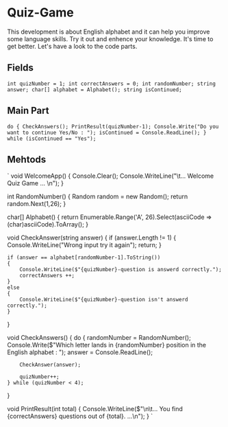 # Quiz-Game

This development is about English alphabet and it can help you improve some 
language skills. Try it out and enhence your knowledge. 
It's time to get better.
Let's have a look to the code parts.

## Fields

`
int quizNumber = 1;
int correctAnswers = 0;
int randomNumber;
string answer;
char[] alphabet = Alphabet();
string isContinued;
`

## Main Part

`
do
{
    CheckAnswers();
    PrintResult(quizNumber-1);
    Console.Write("Do you want to continue Yes/No : ");
    isContinued = Console.ReadLine();
} while (isContinued == "Yes");
`

## Mehtods

`
void WelcomeApp()
{
    Console.Clear();
    Console.WriteLine("\t... Welcome Quiz Game ... \n");
}

int RandomNumber()
{
    Random random = new Random();
    return random.Next(1,26);
}

char[] Alphabet()
{
    return Enumerable.Range('A', 26).Select(asciiCode => (char)asciiCode).ToArray();
}

void CheckAnswer(string answer)
{
    if (answer.Length != 1)
    {
        Console.WriteLine("Wrong input try it again");
        return;
    }

    if (answer == alphabet[randomNumber-1].ToString())
    {
        Console.WriteLine($"{quizNumber}-question is answerd correctly.");
        correctAnswers ++;
    }
    else
    {
        Console.WriteLine($"{quizNumber}-question isn't answerd correctly.");
    }
}

void CheckAnswers()
{
    do
    {
        randomNumber = RandomNumber();
        Console.Write($"Which letter lands in {randomNumber} position in the English alphabet : ");
        answer = Console.ReadLine();

        CheckAnswer(answer);

        quizNumber++;
    } while (quizNumber < 4);
}

void PrintResult(int total)
{
    Console.WriteLine($"\n\t... You find {correctAnswers} questions out of {total}. ...\n");
}
`

